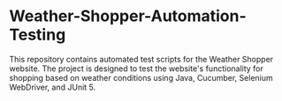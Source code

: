 # Weather-Shopper-Automation-Testing
This repository contains automated test scripts for the Weather Shopper website. The project is designed to test the website's functionality for shopping based on weather conditions using Java, Cucumber, Selenium WebDriver, and JUnit 5.
